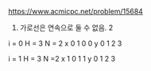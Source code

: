 https://www.acmicpc.net/problem/15684

1. 가로선은 연속으로 둘 수 없음.
2

i = 0 H = 3 N = 2
x 0 1 0 0
y 0 1 2 3


i = 1 H = 3 N =2
x 1 0 1 1
y 0 1 2 3

